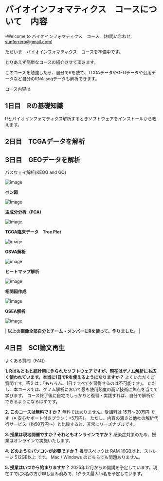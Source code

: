 # バイオインフォマティクス　コースについて　内容
-Welcome to バイオインフォマティクス　コース　(お問い合わせ: sunferrero@gmail.com)

ただいま　バイオインフォマティクス　コースを準備中です。

とりあえず簡単なコースの紹介させて頂きます。

このコースを勉強したら、自分でRを使て、TCGAデータやGEOデータや公用データなど自分のRNA-seqデータも解析できます。

コース内容は

## 1日目　Rの基礎知識
Rとバイオインフォマティクス解析するときソフトウェアをインストールから教えます。

## 2日目　TCGAデータを解析
## 3日目　GEOデータを解析
パスウェイ解析(KEGG and GO)

![image](https://user-images.githubusercontent.com/56311942/144022412-255c6c6f-3853-41ef-b8bf-8576b0407f38.png) 


**ベン図**

![image](https://user-images.githubusercontent.com/56311942/144022445-bcaf49fe-2ec7-4b2f-b334-57dba98399df.png)

**主成分分析（PCA)**

![image](https://user-images.githubusercontent.com/56311942/144022586-d5a72176-d731-4cc3-9aff-82e5f4c2a516.png)

**TCGA臨床データ　Tree Plot**

![image](https://user-images.githubusercontent.com/56311942/144022492-8939d0a3-fd4c-4753-ba7a-59214eb3cee9.png)

**GSVA解析**

![image](https://user-images.githubusercontent.com/56311942/144022723-a88d4224-61b7-411d-9741-77165293ab5b.png)

**ヒートマップ解析**

![image](https://user-images.githubusercontent.com/56311942/144022547-65a94a76-1995-435e-8808-213e9e25a37e.png)


**相関図作成**

![image](https://user-images.githubusercontent.com/56311942/144022937-e782d9ab-9a17-4bf8-8c8e-11ab4a7a2d27.png)


**GSEA解析**

![image](https://user-images.githubusercontent.com/56311942/144022886-9f3b64db-6550-4f51-afee-adbafeac382f.png)

| ****以上の画像全部自分とチーム・メンバーにRを使って、作りました。**** |


## 4日目　SCI論文再生





よくある質問（FAQ）

**1. Rはもともと統計用に作られたソフトウェアですが、現在はゲノム解析にも広く使われています。本当に1日でRを使えるようになりますか？**
よくいただくご質問です。答えは：「もちろん、1日ですべてを習得するのは不可能です」。
ただし、本コースでは、ゲノム解析において最も使用頻度の高い技術に焦点を当てて学びます。
コース終了後に自宅でしっかりと復習・実践すれば、自分で解析ができるようになるはずです。

**2. このコースは無料ですか？**
無料ではありません。受講料は 15万〜20万円 です（※ 安心サポート付きプラン：+5万円）。
ただし、内容の濃さと他社の解析代行サービス（約50万円〜）と比較すると、非常にリーズナブルです。

**3. 授業は現地開催ですか？それともオンラインですか？**
感染症対策のため、授業はオンラインで実施いたします。

**4. どのようなパソコンが必要ですか？**
推奨スペックは RAM 16GB以上、ストレージ 512GB以上 です。
Mac / Windows のどちらでも問題ありません。

**5. 授業はいつから始まりますか？**
2025年12月からの開講を予定しています。現在すでに8名の方が申し込み済みで、1クラス最大15名を予定しています。
